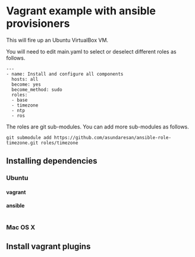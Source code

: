 # Vagrant example with ansible provisioners

This will fire up an Ubuntu VirtualBox VM. 

You will need to edit main.yaml to select or deselect different roles as follows.

```
---
- name: Install and configure all components
  hosts: all
  become: yes
  become_method: sudo
  roles: 
  - base
  - timezone
  - ntp
  - ros 
```

The roles are git sub-modules. You can add more sub-modules as follows.

```
git submodule add https://github.com/asundaresan/ansible-role-timezone.git roles/timezone
```

## 

## Installing dependencies 

### Ubuntu 
#### vagrant 
 
#### ansible 
# 
### Mac OS X 

## Install vagrant plugins 
